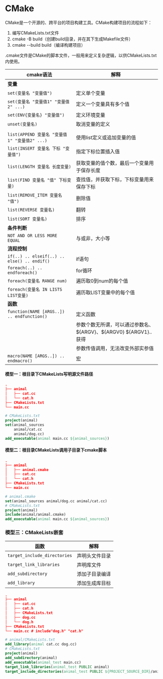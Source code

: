 # CMake

CMake是一个开源的、跨平台的项目构建工具。CMake构建项目的流程如下：

1. 编写CMakeLists.txt文件
2. cmake -B build（创建build目录，并在其下生成Makefile文件）
3. cmake --build build（编译构建项目）

.cmake文件是CMake的脚本文件，一般用来定义复杂逻辑，以供CMakeLists.txt内使用。

| cmake语法                                     | 解释                                                         |
| --------------------------------------------- | ------------------------------------------------------------ |
| **变量**                                      |                                                              |
| `set(变量名 "变量值")`                        | 定义单个变量                                                 |
| `set(变量名 "变量值1" "变量值2" ...)`         | 定义一个变量具有多个值                                       |
| `set(ENV{变量名} "变量值")`                   | 定义环境变量                                                 |
| `unset(变量名)`                               | 取消变量的定义                                               |
|                                               |                                                              |
| `list(APPEND 变量名 "变量值1" "变量值2" ...)` | 使用list定义或追加变量的值                                   |
| `list(INSERT 变量名 下标 "变量值")`           | 指定下标位置插入值                                           |
| `list(LENGTH 变量名 长度变量)`                | 获取变量的值个数，最后一个变量用于保存长度                   |
| `list(FIND 变量名 "值" 下标变量)`             | 查找值，并获取下标，下标变量用来保存下标                     |
| `list(REMOVE_ITEM 变量名 "值")`               | 删除值                                                       |
| `list(REVERSE 变量名)`                        | 翻转                                                         |
| `list(SORT 变量名)`                           | 排序                                                         |
| **条件判断**                                  |                                                              |
| `NOT AND OR LESS MORE EQUAL`                  | 与或非，大小等                                               |
| **流程控制**                                  |                                                              |
| `if(..) .. elseif(..) .. else() .. endif()`   | if语句                                                       |
| `foreach(..) .. endforeach()`                 | for循环                                                      |
| `foreach(变量名 RANGE num)`                   | 遍历取0到num的每个值                                         |
| `foreach(变量名 IN LISTS LIST变量)`           | 遍历取LIST变量中的每个值                                     |
| **函数**                                      |                                                              |
| `function(NAME [ARGS..]) .. endfunction()`    | 定义函数                                                     |
|                                               | 参数个数无所谓，可以通过参数名、\${ARGV}、\${ARGV0} \${ARGV1}.. 获得 |
|                                               | 参数传值调用，无法改变外部实参值                             |
| `macro(NAME [ARGS..]) .. endmacro()`          | 宏                                                           |

#### 模型一：根目录下CMakeLists写明源文件路径

```cmake
.
├── animal
│   ├── cat.cc
│   └── cat.h
├── CMakeLists.txt
└── main.cc

# CMakeLists.txt
project(animal)
set(animal_sources
    animal/cat.cc
    animal/dog.cc)
add_executable(animal main.cc ${animal_sources})
```

#### 模型二：根目录CMakeLists调用子目录下cmake脚本

```cmake
.
├── animal
│   ├── animal.cmake
│   ├── cat.cc
│   └── cat.h
├── CMakeLists.txt
└── main.cc

# animal.cmake
set(animal_sources animal/dog.cc animal/cat.cc) 
# CMakeLists.txt
project(animal)
include(animal/animal.cmake)
add_executable(animal main.cc ${animal_sources})
```

### 模型三：CMakeLists嵌套

| 函数                         | 解释           |
| ---------------------------- | -------------- |
| `target_include_directories` | 声明头文件目录 |
| `target_link_libraries`      | 声明库文件     |
| `add_subdirectory`           | 添加子目录编译 |
| `add_library`                | 添加生成库目标 |

```cmake
.
├── animal
│   ├── cat.cc
│   ├── cat.h
│   ├── CMakeLists.txt
│   ├── dog.cc
│   └── dog.h
├── CMakeLists.txt
└── main.cc # include"dog.h" "cat.h"

# animal/CMakeLists.txt
add_library(animal cat.cc dog.cc)
# CMakeLists.txt
project(animal)
add_subdirectory(animal)
add_executable(animal_test main.cc)
target_link_libraries(animal_test PUBLIC animal)
target_include_directories(animal_test PUBLIC ${PROJECT_SOURCE_DIR}/animal)
```

